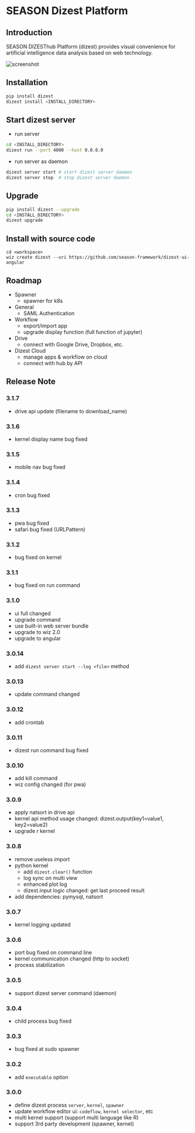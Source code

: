 # SEASON Dizest Platform

## Introduction

SEASON DIZESThub Platform (dizest) provides visual convenience for artificial intelligence data analysis based on web technology.

![screenshot](./screenshots/demo.gif)

## Installation

```bash
pip install dizest
dizest install <INSTALL_DIRECTORY>
```

## Start dizest server

- run server

```bash
cd <INSTALL_DIRECTORY>
dizest run --port 4000 --host 0.0.0.0
```

- run server as daemon

```bash
dizest server start # start dizest server daemon
dizest server stop  # stop dizest server daemon
```

## Upgrade

```bash
pip install dizest --upgrade
cd <INSTALL_DIRECTORY>
dizest upgrade
```

## Install with source code

```
cd <workspace>
wiz create dizest --uri https://github.com/season-framework/dizest-ui-angular

```

## Roadmap

- Spawner
    - spawner for k8s
- General
    - SAML Authentication
- Workflow
    - export/import app
    - upgrade display function (full function of jupyter)
- Drive
    - connect with Google Drive, Dropbox, etc.
- Dizest Cloud
    - manage apps & workflow on cloud
    - connect with hub by API

## Release Note

### 3.1.7

- drive api update (filename to download_name)

### 3.1.6

- kernel display name bug fixed

### 3.1.5

- mobile nav bug fixed

### 3.1.4

- cron bug fixed

### 3.1.3

- pwa bug fixed
- safari bug fixed (URLPattern)

### 3.1.2

- bug fixed on kernel

### 3.1.1

- bug fixed on run command

### 3.1.0

- ui full changed
- upgrade command
- use built-in web server bundle
- upgrade to wiz 2.0
- upgrade to angular

### 3.0.14

- add `dizest server start --log <file>` method 

### 3.0.13

- update command changed

### 3.0.12

- add crontab

### 3.0.11

- dizest run command bug fixed

### 3.0.10

- add kill command
- wiz config changed (for pwa)

### 3.0.9

- apply natsort in drive api
- kernel api method usage changed: dizest.output(key1=value1, key2=value2)
- upgrade r kernel

### 3.0.8

- remove useless import
- python kernel
    - add `dizest.clear()` function
    - log sync on multi view
    - enhanced plot log
    - dizest.input logic changed: get last proceed result
- add dependencies: pymysql, natsort

### 3.0.7

- kernel logging updated

### 3.0.6

- port bug fixed on command line
- kernel communication changed (http to socket)
- process stabilization

### 3.0.5

- support dizest server command (daemon)

### 3.0.4

- child process bug fixed

### 3.0.3

- bug fixed at sudo spawner

### 3.0.2

- add `executable` option

### 3.0.0

- define dizest process `server`, `kernel`, `spawner`
- update workflow editor ui: `codeflow`, `kernel selector`, etc
- multi kernel support (support multi language like R)
- support 3rd party development (spawner, kernel)
